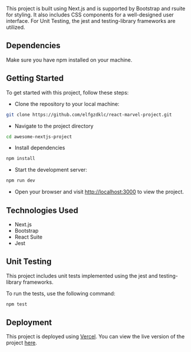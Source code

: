 
This project is built using Next.js and is supported by Bootstrap and rsuite for styling. It also includes CSS components for a well-designed user interface.
For Unit Testing, the jest and testing-library frameworks are utilized.

## Dependencies
Make sure you have npm installed on your machine.

## Getting Started

To get started with this project, follow these steps:

- Clone the repository to your local machine:
```bash
git clone https://github.com/elfgzdklc/react-marvel-project.git
```
- Navigate to the project directory
```bash 
cd awesome-nextjs-project
```
- Install dependencies
```bash
npm install
```
- Start the development server:
```bash
npm run dev
```
- Open your browser and visit [http://localhost:3000](http://localhost:3000) to view the project.

## Technologies Used
- Next.js
- Bootstrap
- React Suite
- Jest

## Unit Testing
This project includes unit tests implemented using the jest and testing-library frameworks.

To run the tests, use the following command:

```bash
npm test
```

## Deployment
This project is deployed using [Vercel](https://vercel.com/). You can view the live version of the project [here](https://react-marvel-project.vercel.app/).

